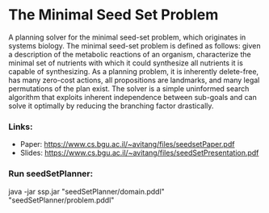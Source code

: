# The Minimal Seed Set Problem

A planning solver for the minimal seed-set problem, which originates in systems biology.
The minimal seed-set problem is defined as follows:
given a description of the metabolic reactions of an organism, characterize the minimal set of nutrients with which it
could synthesize all nutrients it is capable of synthesizing.
As a planning problem, it is inherently delete-free,
has many zero-cost actions, all propositions are landmarks,
and many legal permutations of the plan exist. 
The solver is a simple uninformed search algorithm that exploits inherent
independence between sub-goals and can solve it optimally by reducing the branching factor drastically.

### Links:
- Paper: https://www.cs.bgu.ac.il/~avitang/files/seedsetPaper.pdf
- Slides: https://www.cs.bgu.ac.il/~avitang/files/seedSetPresentation.pdf

### Run seedSetPlanner:
java -jar ssp.jar "seedSetPlanner/domain.pddl" "seedSetPlanner/problem.pddl"
